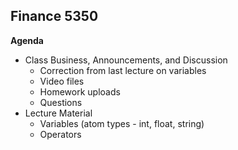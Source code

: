 ## Finance 5350 

**Agenda**

* Class Business, Announcements, and Discussion
    - Correction from last lecture on variables
    - Video files
    - Homework uploads
    - Questions
* Lecture Material
    - Variables (atom types - int, float, string)
    - Operators
